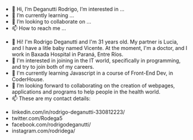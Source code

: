 - 👋 Hi, I’m Deganutti Rodrigo, 
I’m interested in ...
- 🌱 I’m currently learning ...
- 💞️ I’m looking to collaborate on ...
- 📫 How to reach me ...

<!---
rodridega/rodridega is a ✨ special ✨ repository because its `README.md` (this file) appears on your GitHub profile.
You can click the Preview link to take a look at your changes.
--->
- 👋 Hi! I'm Rodrigo Deganutti and I'm 31 years old. My partner is Lucia, and I have a litle baby named Vicente. At the moment, I'm a doctor, and I work in Baxada Hospital in Paraná, Entre Ríos.
- 👀 I'm interested in joining in the IT world, specifically in programming, and try to join both of my careers.
- 🌱 I'm currently learning Javascript in a course of Front-End Dev, in CoderHouse.
- 💞️ I’m looking forward to collaborating on the creation of webpages, applications and programs to help people in the health world.
- 📫 These are my contact details:
* linkedin.com/in/rodrigo-deganutti-330812223/
* twitter.com/Rodega5
* facebook.com/rodrigodeganutti/
* instagram.com/rodridega/
